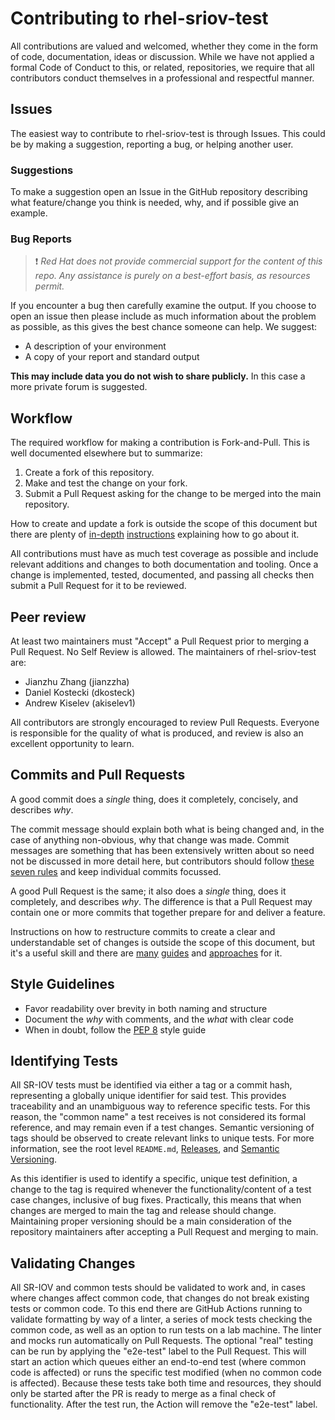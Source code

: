 # Contributing to rhel-sriov-test

All contributions are valued and welcomed, whether they come in the form of code, documentation, ideas or discussion.
While we have not applied a formal Code of Conduct to this, or related, repositories, we require that all contributors
conduct themselves in a professional and respectful manner.

## Issues

The easiest way to contribute to rhel-sriov-test is through Issues. This could be by making a suggestion, reporting a
bug, or helping another user.

### Suggestions

To make a suggestion open an Issue in the GitHub repository describing what feature/change you think is needed, why, and
if possible give an example.

### Bug Reports

> ❗ _Red Hat does not provide commercial support for the content of this repo. Any assistance is purely on a best-effort basis, as resources permit._

If you encounter a bug then carefully examine the output. If you choose to open an issue then please include as much
information about the problem as possible, as this gives the best chance someone can help. We suggest:

- A description of your environment
- A copy of your report and standard output

**This may include data you do not wish to share publicly.** In this case a more private forum is suggested.

## Workflow

The required workflow for making a contribution is Fork-and-Pull. This is well documented elsewhere but to summarize:

1. Create a fork of this repository.
1. Make and test the change on your fork.
1. Submit a Pull Request asking for the change to be merged into the main repository.

How to create and update a fork is outside the scope of this document but there are plenty of
[in-depth](https://gist.github.com/Chaser324/ce0505fbed06b947d962)
[instructions](https://reflectoring.io/github-fork-and-pull/) explaining how to go about it.

All contributions must have as much test coverage as possible and include relevant additions and changes to both
documentation and tooling. Once a change is implemented, tested, documented, and passing all checks then submit a Pull
Request for it to be reviewed.

## Peer review

At least two maintainers must "Accept" a Pull Request prior to merging a Pull Request. No Self Review is allowed. The
maintainers of rhel-sriov-test are:

- Jianzhu Zhang (jianzzha)
- Daniel Kostecki (dkosteck)
- Andrew Kiselev (akiselev1)

All contributors are strongly encouraged to review Pull Requests. Everyone is responsible for the quality of what is
produced, and review is also an excellent opportunity to learn.

## Commits and Pull Requests

A good commit does a *single* thing, does it completely, concisely, and describes *why*.

The commit message should explain both what is being changed and, in the case of anything non-obvious, why that change
was made. Commit messages are something that has been extensively written about so need not be discussed in more detail
here, but contributors should follow [these seven rules](https://chris.beams.io/posts/git-commit/#seven-rules) and keep
individual commits focussed.

A good Pull Request is the same; it also does a *single* thing, does it completely, and describes *why*. The difference
is that a Pull Request may contain one or more commits that together prepare for and deliver a feature.

Instructions on how to restructure commits to create a clear and understandable set of changes is outside the scope of
this document, but it's a useful skill and there are [many](https://thoughtbot.com/blog/autosquashing-git-commits)
[guides](https://git-scm.com/docs/git-rebase) and [approaches](https://nuclearsquid.com/writings/git-add/) for it.

## Style Guidelines

- Favor readability over brevity in both naming and structure
- Document the _why_ with comments, and the _what_ with clear code
- When in doubt, follow the [PEP 8](https://peps.python.org/pep-0008/) style guide

## Identifying Tests

All SR-IOV tests must be identified via either a tag or a commit hash, representing a globally unique identifier for said test. This provides traceability and an unambiguous way to
reference specific tests. For this reason, the "common name" a test receives is not considered its formal reference, and may
remain even if a test changes. Semantic versioning of tags should be observed to create relevant links to unique tests. For more information, see the root level `README.md`, [Releases](https://docs.github.com/en/repositories/releasing-projects-on-github/managing-releases-in-a-repository), and [Semantic Versioning](https://semver.org/).

As this identifier is used to identify a specific, unique test definition, a change to the tag is required whenever the functionality/content of a test case changes, inclusive of bug fixes. Practically, this means that when changes are merged to main the tag and release should change. Maintaining proper versioning should be a main consideration of the repository maintainers after accepting a Pull Request and merging to main.

## Validating Changes

All SR-IOV and common tests should be validated to work and, in cases where changes affect common code, that changes do not break existing tests or common code. To this end there are GitHub Actions running to validate formatting by way of a linter, a series of mock tests checking the common code, as well as an option to run tests on a lab machine. The linter and mocks run automatically on Pull Requests. The optional "real" testing can be run by applying the "e2e-test" label to the Pull Request. This will start an action which queues either an end-to-end test (where common code is affected) or runs the specific test modified (when no common code is affected). Because these tests take both time and resources, they should only be started after the PR is ready to merge as a final check of functionality. After the test run, the Action will remove the "e2e-test" label.